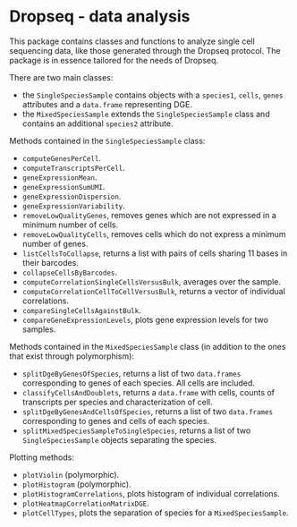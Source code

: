 # Dropseq - data analysis
This package contains classes and functions to analyze single cell 
sequencing data, like those generated through the Dropseq protocol.
The package is in essence tailored for the needs of Dropseq.

There are two main classes: 
* the `SingleSpeciesSample` contains objects with a `species1`,
`cells`, `genes` attributes and a `data.frame` representing DGE.
* the `MixedSpeciesSample` extends the `SingleSpeciesSample`
class and contains an additional `species2` attribute.

Methods contained in the `SingleSpeciesSample` class:
* `computeGenesPerCell`.
* `computeTranscriptsPerCell`.
* `geneExpressionMean`.
* `geneExpressionSumUMI`.
* `geneExpressionDispersion`.
* `geneExpressionVariability`.
* `removeLowQualityGenes`, removes genes which are not expressed in
a minimum number of cells.
* `removeLowQualityCells`, removes cells which do not express a minimum
number of genes.
* `listCellsToCollapse`, returns a list with pairs of cells sharing
11 bases in their barcodes.
* `collapseCellsByBarcodes`.
* `computeCorrelationSingleCellsVersusBulk`, averages over the sample.
* `computeCorrelationCellToCellVersusBulk`, returns a vector of 
individual correlations.
* `compareSingleCellsAgainstBulk`.
* `compareGeneExpressionLevels`, plots gene expression levels for
two samples.

Methods contained in the `MixedSpeciesSample` class (in addition
to the ones that exist through polymorphism):
* `splitDgeByGenesOfSpecies`, returns a list of two `data.frames`
corresponding to genes of each species. All cells are included.
* `classifyCellsAndDoublets`, returns a `data.frame` with cells,
counts of transcripts per species and characterization of cell.
* `splitDgeByGenesAndCellsOfSpecies`, returns a list of two 
`data.frames` corresponding to genes and cells of each species.
* `splitMixedSpeciesSampleToSingleSpecies`, returns a list of 
two `SingleSpeciesSample` objects separating the species.

Plotting methods:
* `plotViolin` (polymorphic).
* `plotHistogram` (polymorphic).
* `plotHistogramCorrelations`, plots histogram of individual correlations.
* `plotHeatmapCorrelationMatrixDGE`.
* `plotCellTypes`, plots the separation of species for a `MixedSpeciesSample`.
